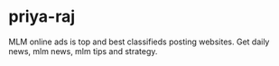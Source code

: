 # priya-raj
MLM online ads is top and best classifieds posting websites. Get daily news, mlm news, mlm tips and strategy. 
